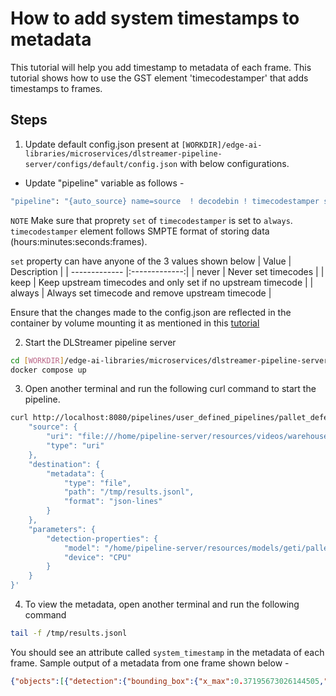 # How to add system timestamps to metadata

This tutorial will help you add timestamp to metadata of each frame. This tutorial shows how to use the GST element 'timecodestamper' that adds timestamps to frames.

## Steps 
1. Update default config.json present at `[WORKDIR]/edge-ai-libraries/microservices/dlstreamer-pipeline-server/configs/default/config.json` with below configurations. 

* Update "pipeline" variable as follows -
```sh
"pipeline": "{auto_source} name=source  ! decodebin ! timecodestamper set=always ! videoconvert ! gvadetect name=detection model-instance-id=inst0 ! queue ! gvafpscounter ! gvametaconvert add-empty-results=true name=metaconvert ! gvametapublish name=destination ! appsink name=appsink",
```

`NOTE` Make sure that proprety `set` of `timecodestamper` is set to `always`. `timecodestamper` element follows SMPTE format of storing data (hours:minutes:seconds:frames). 

`set` property can have anyone of the 3 values shown below
| Value  | Description |
| ------------- |:-------------:|
| never | Never set timecodes |
| keep | Keep upstream timecodes and only set if no upstream timecode |
| always | Always set timecode and remove upstream timecode |

Ensure that the changes made to the config.json are reflected in the container by volume mounting it as mentioned in this [tutorial](./how-to-change-dlstreamer-pipeline.md)

2. Start the DLStreamer pipeline server
```sh
cd [WORKDIR]/edge-ai-libraries/microservices/dlstreamer-pipeline-server/docker/    
docker compose up
```

3. Open another terminal and run the following curl command to start the pipeline. 
```sh
curl http://localhost:8080/pipelines/user_defined_pipelines/pallet_defect_detection -X POST -H 'Content-Type: application/json' -d '{
    "source": {
        "uri": "file:///home/pipeline-server/resources/videos/warehouse.avi",
        "type": "uri"
    },
    "destination": {
        "metadata": {
            "type": "file",
            "path": "/tmp/results.jsonl",
            "format": "json-lines"
        }
    },
    "parameters": {
        "detection-properties": {
            "model": "/home/pipeline-server/resources/models/geti/pallet_defect_detection/deployment/Detection/model/model.xml",
            "device": "CPU"
        }
    }
}'
```

4. To view the metadata, open another terminal and run the following command
```sh
tail -f /tmp/results.jsonl
```

You should see an attribute called `system_timestamp` in the metadata of each frame. Sample output of a metadata from one frame shown below - 
```json
{"objects":[{"detection":{"bounding_box":{"x_max":0.37195673026144505,"x_min":0.02789940871298313,"y_max":0.7120070457458496,"y_min":0.17735711733500162},"confidence":0.9217351078987122,"label":"box","label_id":0},"h":257,"region_id":2319,"roi_type":"box","w":220,"x":18,"y":85},{"detection":{"bounding_box":{"x_max":0.17977098003029823,"x_min":0.06219940260052681,"y_max":0.42195435365041095,"y_min":0.3419050375620524},"confidence":0.9094383120536804,"label":"shipping_label","label_id":1},"h":38,"region_id":2320,"roi_type":"shipping_label","w":75,"x":40,"y":164}],"resolution":{"height":480,"width":640},"system_timestamp":"2025-06-02T08:15:14.870:+0000","tags":{},"timestamp":7766666666}
```